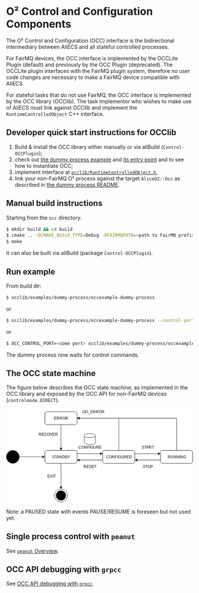 # O² Control and Configuration Components

The O² Control and Configuration (OCC) interface is the bidirectional intermediary between AliECS and all stateful controlled processes.

For FairMQ devices, the OCC interface is implemented by the OCCLite Plugin (default) and previously by the OCC Plugin (deprecated). The OCCLite plugin interfaces with the FairMQ plugin system, therefore no user code changes are necessary to make a FairMQ device compatible with AliECS.

For stateful tasks that do not use FairMQ, the OCC interface is implemented by the OCC library (OCClib). The task implementor who wishes to make use of AliECS must link against OCClib and implement the `RuntimeControlledObject` C++ interface.

## Developer quick start instructions for OCClib

1. Build & install the OCC library either manually or via aliBuild (`Control-OCCPlugin`);
2. check out [the dummy process example](https://github.com/AliceO2Group/Control/blob/master/occ/occlib/examples/dummy-process) and [its entry point](https://github.com/AliceO2Group/Control/blob/master/occ/occlib/examples/dummy-process/main.cxx) and to see how to instantiate OCC;
3. implement interface at [`occlib/RuntimeControlledObject.h`](https://github.com/AliceO2Group/Control/blob/master/occ/occlib/RuntimeControlledObject.h),
4. link your non-FairMQ O² process against the target `AliceO2::Occ` as described in [the dummy process README](https://github.com/AliceO2Group/Control/blob/master/occ/occlib/examples/dummy-process/README.md#standalone-build).

## Manual build instructions
Starting from the `occ` directory.

```bash
$ mkdir build && cd build
$ cmake .. -DCMAKE_BUILD_TYPE=Debug -DFAIRMQPATH=<path to FairMQ prefix> -DFAIRLOGGERPATH=<path to FairLogger prefix>
$ make
```

It can also be built via aliBuild (package `Control-OCCPlugin`).

## Run example
From build dir:
```bash
$ occlib/examples/dummy-process/occexample-dummy-process
```
or
```bash
$ occlib/examples/dummy-process/occexample-dummy-process --control-port <some port>
```
or
```bash
$ OCC_CONTROL_PORT=<some port> occlib/examples/dummy-process/occexample-dummy-process
```

The dummy process now waits for control commands.

## The OCC state machine

The figure below describes the OCC state machine, as implemented in the OCC library and exposed
by the OCC API for non-FairMQ devices (`controlmode.DIRECT`).

![The OCC state machine](OCCStateMachine-controlmode.DIRECT.png)

Note: a PAUSED state with events PAUSE/RESUME is foreseen but not used yet.

## Single process control with `peanut`

See [`peanut` Overview](peanut/README.md).

## OCC API debugging with `grpcc`

See [OCC API debugging with `grpcc`](../docs/using_grpcc_occ.md).